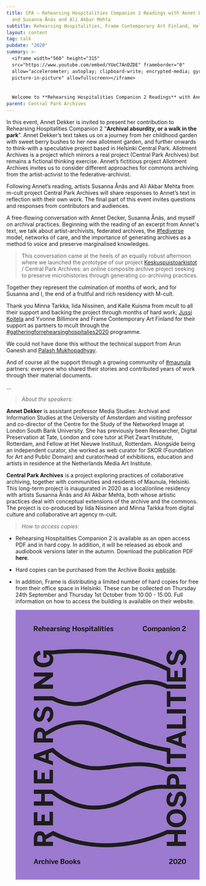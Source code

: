 ```yaml
---
title: CPA ~ Rehearsing Hospitalities Companion 2 Readings with Annet Dekker,
  and Susanna Ånäs and Ali Akbar Mehta
subtitle: Rehearsing Hospitalities, Frame Contemporary Art Finland, Helsinki (online)
layout: content
tag: talk
pubdate: "2020"
summary: >-
  <iframe width="560" height="315"
  src="https://www.youtube.com/embed/YUeC7AnDZDE" frameborder="0"
  allow="accelerometer; autoplay; clipboard-write; encrypted-media; gyroscope;
  picture-in-picture" allowfullscreen></iframe>


  Welcome to **Rehearsing Hospitalities Companion 2 Readings** with Annet Dekker, and Central Park Archives artists Ali Akbar Mehta and Susanna Ånäs, hosted by the publication editors Yvonne Billimore and Jussi Koitela.
parent: Central Park Archives
---
```

In this event, Annet Dekker is invited to present her contribution to Rehearsing Hospitalities Companion 2 “**Archival absurdity, or a walk in the park**”. Annet Dekker’s text takes us on a journey from her childhood garden with sweet berry bushes to her new allotment garden, and further onwards to think-with a speculative project based in Helsinki Central Park. Allotment Archives is a project which mirrors a real project (Central Park Archives) but remains a fictional thinking exercise. Annet’s fictitious project Allotment Archives invites us to consider different approaches for commons archiving from the artist-activist to the federative-archivist.

Following Annet’s reading, artists Susanna Ånäs and Ali Akbar Mehta from m-cult project Central Park Archives will share responses to Annet’s text in reflection with their own work. The final part of this event invites questions and responses from contributors and audiences.

A free-flowing conversation with Annet Decker, Susanna Ånäs, and myself on archival practices. Beginning with the reading of an excerpt from Annet's text, we talk about artist-archivists, federated archives, the [\#fediverse](https://www.facebook.com/hashtag/fediverse?__eep__=6&__cft__[0]=AZVcEBJNH54_VHL4Oh3B-IIqS3nkieDYZlIeXPp0yFFzhpG-ZrQYuKOBYgNlZGaTzhOzGpY_UArgS9WbhkxwORUcu65wbGe8-OkeYzHQ1kvzJ7uETCTjSv7-cE4BVSbqB7XgAnaKCcIxCAEk4lxoqaXSrxSmHOervV817VnDzQRc2Bk4dCpjUkC4vYh5vwCne0_7iAfZ0609Y-sb6SuSPTq7FHLE-8Jveu5KNTGOJccgSg&__tn__=*NK-R) model, networks of care, and the importance of generating archives as a method to voice and preserve marginalised knowledges.

> This conversation came at the heels of an equally robust afternoon where we launched the prototype of our project [Keskuspuistoarkistot](https://www.facebook.com/hashtag/keskuspuistoarkistot?__eep__=6&__cft__[0]=AZVcEBJNH54_VHL4Oh3B-IIqS3nkieDYZlIeXPp0yFFzhpG-ZrQYuKOBYgNlZGaTzhOzGpY_UArgS9WbhkxwORUcu65wbGe8-OkeYzHQ1kvzJ7uETCTjSv7-cE4BVSbqB7XgAnaKCcIxCAEk4lxoqaXSrxSmHOervV817VnDzQRc2Bk4dCpjUkC4vYh5vwCne0_7iAfZ0609Y-sb6SuSPTq7FHLE-8Jveu5KNTGOJccgSg&__tn__=*NK-R) / Central Park Archives: an online composite archive project seeking to preserve microhistories through generating co-archiving practices.

Together they represent the culmination of months of work, and for Susanna and I, the end of a fruitful and rich residency with M-cult.

Thank you Minna Tarkka, Iida Nissinen, and Kalle Kuisma from mcult to all their support and backing the project through months of hard work; [Jussi Koitela](https://www.facebook.com/jussi.koitela?__cft__[0]=AZVcEBJNH54_VHL4Oh3B-IIqS3nkieDYZlIeXPp0yFFzhpG-ZrQYuKOBYgNlZGaTzhOzGpY_UArgS9WbhkxwORUcu65wbGe8-OkeYzHQ1kvzJ7uETCTjSv7-cE4BVSbqB7XgAnaKCcIxCAEk4lxoqaXSrxSmHOervV817VnDzQRc2Bk4dCpjUkC4vYh5vwCne0_7iAfZ0609Y-sb6SuSPTq7FHLE-8Jveu5KNTGOJccgSg&__tn__=-]K-R) and Yvonne Billimore and Frame Contemporary Art Finland for their support as partners to mcult through the [\#gatheringforrehearsinghospitalies2020](https://www.facebook.com/hashtag/gatheringforrehearsinghospitalies2020?__eep__=6&__cft__[0]=AZVcEBJNH54_VHL4Oh3B-IIqS3nkieDYZlIeXPp0yFFzhpG-ZrQYuKOBYgNlZGaTzhOzGpY_UArgS9WbhkxwORUcu65wbGe8-OkeYzHQ1kvzJ7uETCTjSv7-cE4BVSbqB7XgAnaKCcIxCAEk4lxoqaXSrxSmHOervV817VnDzQRc2Bk4dCpjUkC4vYh5vwCne0_7iAfZ0609Y-sb6SuSPTq7FHLE-8Jveu5KNTGOJccgSg&__tn__=*NK-R) programme.

We could not have done this without the technical support from Arun Ganesh and [Palash Mukhopadhyay](www.mpalash.com).

And of course all the support through a growing community of [\#maunula](https://www.facebook.com/hashtag/maunula?__eep__=6&__cft__[0]=AZVcEBJNH54_VHL4Oh3B-IIqS3nkieDYZlIeXPp0yFFzhpG-ZrQYuKOBYgNlZGaTzhOzGpY_UArgS9WbhkxwORUcu65wbGe8-OkeYzHQ1kvzJ7uETCTjSv7-cE4BVSbqB7XgAnaKCcIxCAEk4lxoqaXSrxSmHOervV817VnDzQRc2Bk4dCpjUkC4vYh5vwCne0_7iAfZ0609Y-sb6SuSPTq7FHLE-8Jveu5KNTGOJccgSg&__tn__=*NK-R) partners: everyone who shared their stories and contributed years of work through their material documents.

...

> *About the speakers:*

**Annet Dekker** is assistant professor Media Studies: Archival and Information Studies at the University of Amsterdam and visiting professor and co-director of the Centre for the Study of the Networked Image at London South Bank University. She has previously been Researcher, Digital Preservation at Tate, London and core tutor at Piet Zwart Institute, Rotterdam, and Fellow at Het Nieuwe Instituut, Rotterdam. Alongside being an independent curator, she worked as web curator for SKOR (Foundation for Art and Public Domain) and curator/head of exhibitions, education and artists in residence at the Netherlands Media Art Institute.

**Central Park Archives** is a project exploring practices of collaborative archiving, together with communities and residents of Maunula, Helsinki. This long-term project is inaugurated in 2020 as a local/online residency with artists Susanna Ånäs and Ali Akbar Mehta, both whose artistic practices deal with conceptual extensions of the archive and the commons. The project is co-produced by Iida Nissinen and Minna Tarkka from digital culture and collaborative art agency m-cult.

> *How to access copies:*

* Rehearsing Hospitalities Companion 2 is available as an open access PDF and in hard copy. In addition, it will be released as ebook and audiobook versions later in the autumn. Download the publication PDF **here**.
* Hard copies can be purchased from the Archive Books [website]([http://www.archivebooks.org/](https://www.youtube.com/redirect?q=http%3A%2F%2Fwww.archivebooks.org%2F&event=video_description&v=YUeC7AnDZDE&redir_token=QUFFLUhqbXhOWF9selhDTW13OVVaY0NxcTFxcVNoOE5jUXxBQ3Jtc0trNk5HYzVtX1ZQMTNuUUpQOUdXVmFxaTZrWmluNm4wRnM3RGRnUjh4ZGxLVUZoOHgyRUVrX2phTGZ0Z012MktKTUlvUzBPblVNT01WQV9YUE1EdmJKWDhlc01JblZuWnk1dk9pZWhHamFKaVcwWWl2NA%3D%3D)).
* In addition, Frame is distributing a limited number of hard copies for free from their office space in Helsinki. These can be collected on Thursday 24th September and Thursday 1st October from 10:00 - 15:00. Full information on how to access the building is available on their website.

  ![](assets/img/rehearsing-hospitalities-ii.jpg)
